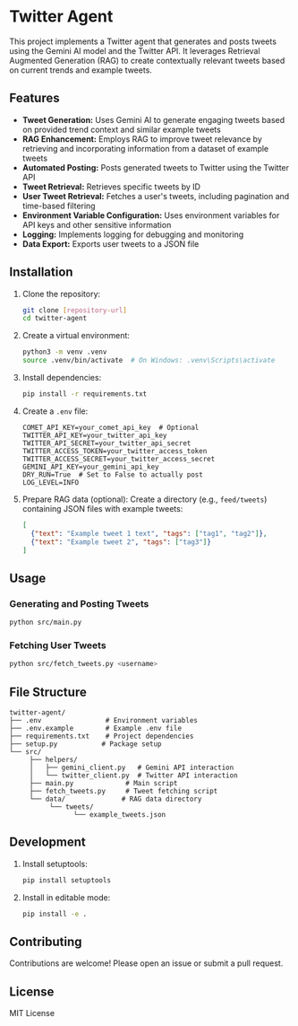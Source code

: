 # Twitter Agent

This project implements a Twitter agent that generates and posts tweets using the Gemini AI model and the Twitter API. It leverages Retrieval Augmented Generation (RAG) to create contextually relevant tweets based on current trends and example tweets.

## Features

- **Tweet Generation:** Uses Gemini AI to generate engaging tweets based on provided trend context and similar example tweets
- **RAG Enhancement:** Employs RAG to improve tweet relevance by retrieving and incorporating information from a dataset of example tweets
- **Automated Posting:** Posts generated tweets to Twitter using the Twitter API
- **Tweet Retrieval:** Retrieves specific tweets by ID
- **User Tweet Retrieval:** Fetches a user's tweets, including pagination and time-based filtering
- **Environment Variable Configuration:** Uses environment variables for API keys and other sensitive information
- **Logging:** Implements logging for debugging and monitoring
- **Data Export:** Exports user tweets to a JSON file

## Installation

1. Clone the repository:
    ```bash
    git clone [repository-url]
    cd twitter-agent
    ```

2. Create a virtual environment:
    ```bash
    python3 -m venv .venv
    source .venv/bin/activate  # On Windows: .venv\Scripts\activate
    ```

3. Install dependencies:
    ```bash
    pip install -r requirements.txt
    ```

4. Create a `.env` file:
    ```env
    COMET_API_KEY=your_comet_api_key  # Optional
    TWITTER_API_KEY=your_twitter_api_key
    TWITTER_API_SECRET=your_twitter_api_secret
    TWITTER_ACCESS_TOKEN=your_twitter_access_token
    TWITTER_ACCESS_SECRET=your_twitter_access_secret
    GEMINI_API_KEY=your_gemini_api_key
    DRY_RUN=True  # Set to False to actually post
    LOG_LEVEL=INFO
    ```

5. Prepare RAG data (optional):
    Create a directory (e.g., `feed/tweets`) containing JSON files with example tweets:
    ```json
    [
      {"text": "Example tweet 1 text", "tags": ["tag1", "tag2"]},
      {"text": "Example tweet 2", "tags": ["tag3"]}
    ]
    ```

## Usage

### Generating and Posting Tweets
```bash
python src/main.py
```

### Fetching User Tweets
```bash
python src/fetch_tweets.py <username>
```

## File Structure
```
twitter-agent/
├── .env                # Environment variables
├── .env.example        # Example .env file
├── requirements.txt    # Project dependencies
├── setup.py           # Package setup
└── src/
     ├── helpers/
     │   ├── gemini_client.py   # Gemini API interaction
     │   └── twitter_client.py  # Twitter API interaction
     ├── main.py             # Main script
     ├── fetch_tweets.py     # Tweet fetching script
     └── data/              # RAG data directory
          └── tweets/
                └── example_tweets.json
```

## Development

1. Install setuptools:
    ```bash
    pip install setuptools
    ```

2. Install in editable mode:
    ```bash
    pip install -e .
    ```

## Contributing
Contributions are welcome! Please open an issue or submit a pull request.

## License
MIT License